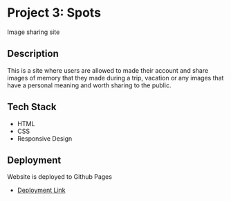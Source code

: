 # Project 3: Spots

Image sharing site

## Description

This is a site where users are allowed to made their account and share images of memory that they made during a trip, vacation or any images that have a personal meaning and worth sharing to the public.

## Tech Stack

- HTML
- CSS
- Responsive Design

## Deployment

Website is deployed to Github Pages

- [Deployment Link](https://slay-509.github.io/se_project_spots/)
